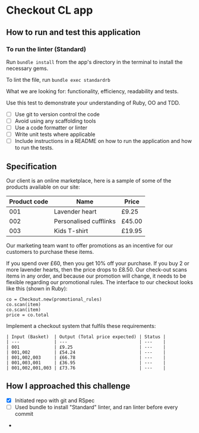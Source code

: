 # Checkout CL app


## How to run and test this application 

### To run the linter (Standard)

Run `bundle install` from the app's directory in the terminal to install the necessary gems.

To lint the file, run `bundle exec standardrb`

What we are looking for: functionality, efficiency, readability and tests.

Use this test to demonstrate your understanding of Ruby, OO and TDD.

- [ ] Use git to version control the code
- [ ] Avoid using any scaffolding tools
- [ ] Use a code formatter or linter
- [ ] Write unit tests where applicable
- [ ] Include instructions in a README on how to run the application and how to run the tests. 

## Specification

Our client is an online marketplace, here is a sample of some of the products available on our site:

| Product code | Name                    | Price |
| ---          | ---                     | ---     |
| 001          | Lavender heart          | £9.25   |
| 002          | Personalised cufflinks  | £45.00  |
| 003          | Kids T-shirt            | £19.95  |


Our marketing team want to offer promotions as an incentive for our customers to purchase these items.

If you spend over £60, then you get 10% off your purchase.
If you buy 2 or more lavender hearts, then the price drops to £8.50.
Our check-out scans items in any order, and because our promotion will change, 
  it needs to be flexible regarding our promotional rules.
The interface to our checkout looks like this (shown in Ruby):

```
co = Checkout.new(promotional_rules)
co.scan(item)
co.scan(item)
price = co.total
```
Implement a checkout system that fulfils these requirements:

```
| Input (Basket)  | Output (Total price expected) | Status |
| ---             | ---                           | ---    |
| 001             | £9.25                         | ---    | 
| 001,002         | £54.24                        | ---    |
| 001,002,003     | £66.78                        | ---    | 
| 001,003,001     | £36.95                        | ---    |
| 001,002,001,003 | £73.76                        | ---    | 
```


## How I approached this challenge

- [x] Initiated repo with git and RSpec 
- [ ] Used bundle to install "Standard" linter, and ran linter before every commit
- 
